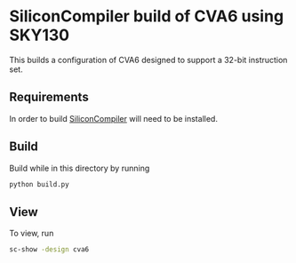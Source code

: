 # SiliconCompiler build of CVA6 using SKY130
This builds a configuration of CVA6 designed to support a 32-bit instruction set.

## Requirements
In order to build [SiliconCompiler](https://github.com/siliconcompiler/siliconcompiler) will need to be installed.

## Build
Build while in this directory by running

```bash
python build.py
```

## View
To view, run

```bash
sc-show -design cva6
```
